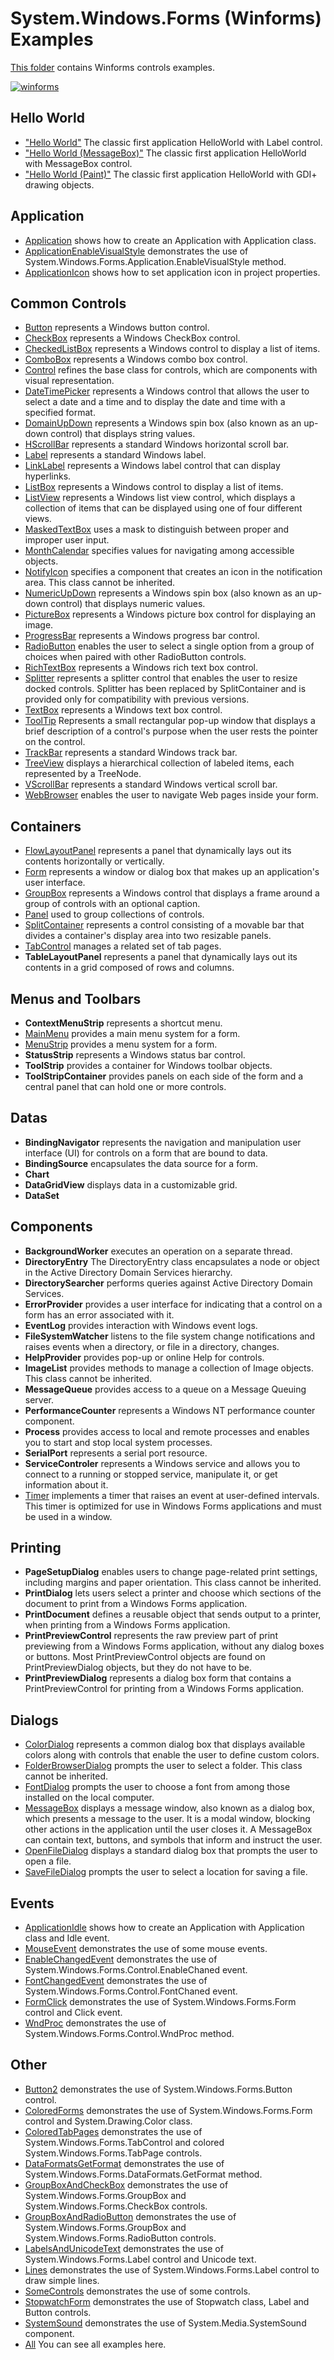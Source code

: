 # System.Windows.Forms (Winforms) Examples

[This folder](.) contains Winforms controls examples.

[![winforms](../docs/Pictures/winforms_header.png)](https://gammasoft71.wixsite.com/gammasoft/winforms)

## Hello World

* ["Hello World"](./HelloWorldForm/README.md) The classic first application HelloWorld with Label control.
* ["Hello World (MessageBox)"](./HelloWorldMessageBox/README.md) The classic first application HelloWorld with MessageBox control.
* ["Hello World (Paint)"](./HelloWorldPaint/README.md) The classic first application HelloWorld with GDI+ drawing objects.

## Application

* [Application](./Application/README.md) shows how to create an Application with Application class.
* [ApplicationEnableVisualStyle](ApplicationEnableVisualStyle/README.md) demonstrates the use of System.Windows.Forms.Application.EnableVisualStyle method.
* [ApplicationIcon](ApplicationIcon/README.md) shows how to set application icon in project properties.

## Common Controls

* [Button](./Button/README.md) represents a Windows button control.
* [CheckBox](./CheckBox/README.md) represents a Windows CheckBox control.
* [CheckedListBox](CheckedListBox/README.md) represents a Windows control to display a list of items.
* [ComboBox](ComboBox/README.md) represents a Windows combo box control.
* [Control](./Control/README.md) refines the base class for controls, which are components with visual representation.
* [DateTimePicker](DateTimePicker/README.md) represents a Windows control that allows the user to select a date and a time and to display the date and time with a specified format.
* [DomainUpDown](DomainUpDown/README.md) represents a Windows spin box (also known as an up-down control) that displays string values.
* [HScrollBar](HScrollBar/README.md) represents a standard Windows horizontal scroll bar.
* [Label](Label/README.md) represents a standard Windows label.
* [LinkLabel](LinkLabel/README.md) represents a Windows label control that can display hyperlinks.
* [ListBox](ListBox/README.md) represents a Windows control to display a list of items.
* [ListView](ListView/README.md) represents a Windows list view control, which displays a collection of items that can be displayed using one of four different views.
* [MaskedTextBox](MaskedTextBox/README.md) uses a mask to distinguish between proper and improper user input.
* [MonthCalendar](MonthCalendar/README.md) specifies values for navigating among accessible objects.
* [NotifyIcon](NotifyIcon/README.md) specifies a component that creates an icon in the notification area. This class cannot be inherited.
* [NumericUpDown](NumericUpDown/README.md) represents a Windows spin box (also known as an up-down control) that displays numeric values.
* [PictureBox](PictureBox/README.md) represents a Windows picture box control for displaying an image.
* [ProgressBar](./ProgressBar/README.md) represents a Windows progress bar control.
* [RadioButton](./RadioButton/README.md) enables the user to select a single option from a group of choices when paired with other RadioButton controls.
* [RichTextBox](./RichTextBox/README.md) represents a Windows rich text box control.
* [Splitter](Splitter/README.md) represents a splitter control that enables the user to resize docked controls. Splitter has been replaced by SplitContainer and is provided only for compatibility with previous versions.
* [TextBox](./TextBox/README.md) represents a Windows text box control.
* [ToolTip](./ToolTip/README.md) Represents a small rectangular pop-up window that displays a brief description of a control's purpose when the user rests the pointer on the control.
* [TrackBar](./TrackBar/README.md) represents a standard Windows track bar.
* [TreeView](./TreeView/README.md) displays a hierarchical collection of labeled items, each represented by a TreeNode.
* [VScrollBar](./VScrollBar/README.md) represents a standard Windows vertical scroll bar.
* [WebBrowser](./WebBrowser/README.md) enables the user to navigate Web pages inside your form.

## Containers

* [FlowLayoutPanel](./FlowLayoutPanel/README.md) represents a panel that dynamically lays out its contents horizontally or vertically.
* [Form](./Form/README.md) represents a window or dialog box that makes up an application's user interface.
* [GroupBox](./GroupBox/README.md) represents a Windows control that displays a frame around a group of controls with an optional caption.
* [Panel](./Panel/README.md) used to group collections of controls.
* [SplitContainer](./SplitContainer/README.md) represents a control consisting of a movable bar that divides a container's display area into two resizable panels.
* [TabControl](./TabControl/README.md) manages a related set of tab pages.
* **TableLayoutPanel** represents a panel that dynamically lays out its contents in a grid composed of rows and columns.

## Menus and Toolbars

* **ContextMenuStrip** represents a shortcut menu.
* [MainMenu](MainMenu/README.md) provides a main menu system for a form.
* [MenuStrip](MenuStrip/README.md) provides a menu system for a form.
* **StatusStrip** represents a Windows status bar control.
* **ToolStrip** provides a container for Windows toolbar objects.
* **ToolStripContainer** provides panels on each side of the form and a central panel that can hold one or more controls.

## Datas

* **BindingNavigator** represents the navigation and manipulation user interface (UI) for controls on a form that are bound to data.
* **BindingSource** encapsulates the data source for a form.
* **Chart** 
* **DataGridView** displays data in a customizable grid.
* **DataSet** 

## Components

* **BackgroundWorker** executes an operation on a separate thread.
* **DirectoryEntry** The DirectoryEntry class encapsulates a node or object in the Active Directory Domain Services hierarchy.
* **DirectorySearcher** performs queries against Active Directory Domain Services.
* **ErrorProvider** provides a user interface for indicating that a control on a form has an error associated with it.
* **EventLog** provides interaction with Windows event logs.
* **FileSystemWatcher** listens to the file system change notifications and raises events when a directory, or file in a directory, changes.
* **HelpProvider** provides pop-up or online Help for controls.
* **ImageList** provides methods to manage a collection of Image objects. This class cannot be inherited.
* **MessageQueue** provides access to a queue on a Message Queuing server.
* **PerformanceCounter** represents a Windows NT performance counter component.
* **Process** provides access to local and remote processes and enables you to start and stop local system processes.
* **SerialPort** represents a serial port resource.
* **ServiceControler** represents a Windows service and allows you to connect to a running or stopped service, manipulate it, or get information about it.
* [Timer](./TimerForm/README.md) implements a timer that raises an event at user-defined intervals. This timer is optimized for use in Windows Forms applications and must be used in a window.

## Printing

* **PageSetupDialog** enables users to change page-related print settings, including margins and paper orientation. This class cannot be inherited.
* **PrintDialog** lets users select a printer and choose which sections of the document to print from a Windows Forms application.
* **PrintDocument** defines a reusable object that sends output to a printer, when printing from a Windows Forms application.
* **PrintPreviewControl** represents the raw preview part of print previewing from a Windows Forms application, without any dialog boxes or buttons. Most PrintPreviewControl objects are found on PrintPreviewDialog objects, but they do not have to be.
* **PrintPreviewDialog** represents a dialog box form that contains a PrintPreviewControl for printing from a Windows Forms application.

## Dialogs

* [ColorDialog](./ColorDialog/README.md) represents a common dialog box that displays available colors along with controls that enable the user to define custom colors.
* [FolderBrowserDialog](./FolderBrowserDialog/README.md) prompts the user to select a folder. This class cannot be inherited.
* [FontDialog](./FontDialog/README.md) prompts the user to choose a font from among those installed on the local computer.
* [MessageBox](./MessageBox/README.md) displays a message window, also known as a dialog box, which presents a message to the user. It is a modal window, blocking other actions in the application until the user closes it. A MessageBox can contain text, buttons, and symbols that inform and instruct the user.
* [OpenFileDialog](./OpenFileDialog/README.md) displays a standard dialog box that prompts the user to open a file.
* [SaveFileDialog](./SaveFileDialog/README.md) prompts the user to select a location for saving a file.

## Events

* [ApplicationIdle](./ApplicationIdle/README.md) shows how to create an Application with Application class and Idle event.
* [MouseEvent](./MouseEvent/README.md) demonstrates the use of some mouse events.
* [EnableChangedEvent](./EnableChangedEvent/README.md) demonstrates the use of System.Windows.Forms.Control.EnableChaned event.
* [FontChangedEvent](./FontChangedEvent/README.md) demonstrates the use of System.Windows.Forms.Control.FontChaned event.
* [FormClick](./FormClick/README.md) demonstrates the use of System.Windows.Forms.Form control and Click event.
* [WndProc](./WndProc/README.md) demonstrates the use of System.Windows.Forms.Control.WndProc method.

## Other

* [Button2](./Button2/README.md) demonstrates the use of System.Windows.Forms.Button control.
* [ColoredForms](./ColoredForms/README.md) demonstrates the use of System.Windows.Forms.Form control and System.Drawing.Color class.
* [ColoredTabPages](./ColoredTabPages/README.md) demonstrates the use of System.Windows.Forms.TabControl and colored System.Windows.Forms.TabPage controls.
* [DataFormatsGetFormat](./DataFormatsGetFormat/README.md) demonstrates the use of System.Windows.Forms.DataFormats.GetFormat method.
* [GroupBoxAndCheckBox](./GroupBoxAndCheckBox/README.md) demonstrates the use of System.Windows.Forms.GroupBox and System.Windows.Forms.CheckBox controls.
* [GroupBoxAndRadioButton](./GroupBoxAndRadioButton/README.md) demonstrates the use of System.Windows.Forms.GroupBox and System.Windows.Forms.RadioButton controls.
* [LabelsAndUnicodeText](./LabelsAndUnicodeText/README.md) demonstrates the use of System.Windows.Forms.Label control and Unicode text.
* [Lines](./Lines/README.md) demonstrates the use of System.Windows.Forms.Label control to draw simple lines.
* [SomeControls](./SomeControls/README.md) demonstrates the use of some controls.
* [StopwatchForm](./StopwatchForm/README.md) demonstrates the use of Stopwatch class, Label and Button controls.
* [SystemSound](./SystemSound/README.md) demonstrates the use of System.Media.SystemSound component.
* [All](.) You can see all examples here. 
